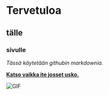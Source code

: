# Tervetuloa 
## tälle
### sivulle

*Tässä käytetään githubin markdownia.*

[**Katso vaikka ite josset usko.**](https://github.com/alejoki/pilvipalvelut/blob/main/index.html)

![GIF](https://media.tenor.com/lCKwsD2OW1kAAAAi/happy-cat-happy-happy-cat.gif)
